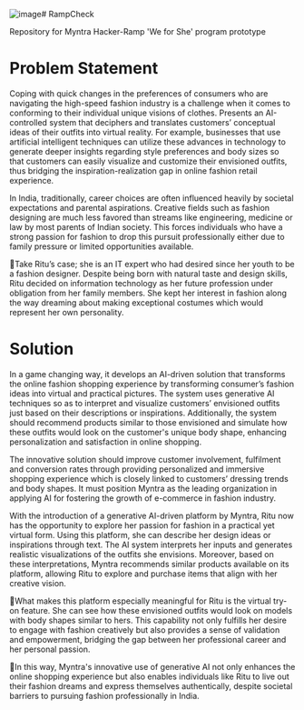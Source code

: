 ![image](https://github.com/user-attachments/assets/4c1b1124-c9d8-4c48-ba7b-95fd82e13626)# RampCheck

Repository for Myntra Hacker-Ramp 'We for She' program prototype

# Problem Statement
Coping with quick changes in the preferences of consumers who are navigating the high-speed fashion industry is a challenge when it comes to conforming to their individual unique visions of clothes. Presents an AI-controlled system that deciphers and translates customers’ conceptual ideas of their outfits into virtual reality. For example, businesses that use artificial intelligent techniques can utilize these advances in technology to generate deeper insights regarding style preferences and body sizes so that customers can easily visualize and customize their envisioned outfits, thus bridging the inspiration-realization gap in online fashion retail experience.

In India, traditionally, career choices are often influenced heavily by societal expectations and parental aspirations. Creative fields such as fashion designing are much less favored than streams like engineering, medicine or law by most parents of Indian society. This forces individuals who have a strong passion for fashion to drop this pursuit professionally either due to family pressure or limited opportunities available.

Take Ritu’s case; she is an IT expert who had desired since her youth to be a fashion designer. Despite being born with natural taste and design skills, Ritu decided on information technology as her future profession under obligation from her family members. She kept her interest in fashion along the way dreaming about making exceptional costumes which would represent her own personality.

# Solution
In a game changing way, it develops an AI-driven solution that transforms the online fashion shopping experience by transforming consumer’s fashion ideas into virtual and practical pictures. The system uses generative AI techniques so as to interpret and visualize customers’ envisioned outfits just based on their descriptions or inspirations. Additionally, the system should recommend products similar to those envisioned and simulate how these outfits would look on the customer's unique body shape, enhancing personalization and satisfaction in online shopping.

The innovative solution should improve customer involvement, fulfilment and conversion rates through providing personalized and immersive shopping experience which is closely linked to customers’ dressing trends and body shapes. It must position Myntra as the leading organization in applying AI for fostering the growth of e-commerce in fashion industry.

With the introduction of a generative AI-driven platform by Myntra, Ritu now has the opportunity to explore her passion for fashion in a practical yet virtual form. Using this platform, she can describe her design ideas or inspirations through text. The AI system interprets her inputs and generates realistic visualizations of the outfits she envisions. Moreover, based on these interpretations, Myntra recommends similar products available on its platform, allowing Ritu to explore and purchase items that align with her creative vision.

What makes this platform especially meaningful for Ritu is the virtual try-on feature. She can see how these envisioned outfits would look on models with body shapes similar to hers. This capability not only fulfills her desire to engage with fashion creatively but also provides a sense of validation and empowerment, bridging the gap between her professional career and her personal passion.
 
In this way, Myntra's innovative use of generative AI not only enhances the online shopping experience but also enables individuals like Ritu to live out their fashion dreams and express themselves authentically, despite societal barriers to pursuing fashion professionally in India.




